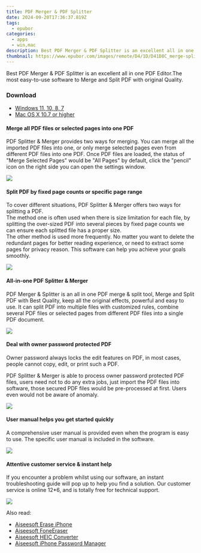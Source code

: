 ```yaml
---
title: PDF Merger & PDF Splitter
date: 2024-09-20T17:36:37.819Z
tags: 
  - epubor
categories: 
  - apps
  - win,mac
description: Best PDF Merger & PDF Splitter is an excellent all in one PDF Editor.The most easy-to-use software to Merge and Split PDF with original Quality.
thumbnail: https://www.epubor.com/images/remote/D4/1D/D41D8C_merge-split.jpg
---
```


Best PDF Merger & PDF Splitter is an excellent all in one PDF Editor.The most easy-to-use software to Merge and Split PDF with original Quality.

### Download

- [Windows 11, 10, 8, 7](https://download.epubor.com/pdf-merge-split.exe)
- [Mac OS X 10.7 or higher](http://download.epubor.com/pdf-merge-split.pkg)

#### Merge all PDF files or selected pages into one PDF

PDF Splitter & Merger provides two ways for merging. You can merge all the imported PDF files into one, or only merge selected pages even from different PDF files into one PDF. Once PDF files are loaded, the status of "Merge Selected Pages" would be "All Pages" by default, click the "pencil" icon on the right side you can open the settings window.

![](https://www.epubor.com/pdf-splitter-merger.htmlimages/pdf-splitter-merger-feature2.jpg)

#### Split PDF by fixed page counts or specific page range

To cover different situations, PDF Splitter & Merger offers two ways for splitting a PDF.  
The method one is often used when there is size limitation for each file, by splitting the over-sized PDF into several pieces by fixed page counts we can ensure each splitted file has a proper size.  
The other method is used more frequently. No matter you want to delete the redundant pages for better reading experience, or need to extract some pages for privacy reason. This software can help you achieve your goals smoothly.

![](https://www.epubor.com/pdf-splitter-merger.htmlimages/pdf-splitter-merger-feature3.jpg)

#### All-in-one PDF Splitter & Merger

PDF Merger & Splitter is an all in one PDF merge & split tool, Merge and Split PDF with Best Quality, keep all the original effects, powerful and easy to use. It can split PDF into multiple files with customized rules, combine several PDF files or selected pages from different PDF files into a single PDF document.

![](https://www.epubor.com/pdf-splitter-merger.htmlimages/pdf-splitter-merger-feature1.png)

#### Deal with owner password protected PDF

Owner password always locks the edit features on PDF, in most cases, people cannot copy, edit, or print such a PDF.

PDF Splitter & Merger is able to process owner password protected PDF files, users need not to do any extra jobs, just import the PDF files into software, those secured PDF files would be pre-processed at first. Users even would not be aware of anomaly.

![](https://www.epubor.com/pdf-splitter-merger.htmlimages/pdf-splitter-merger-feature4.png)

#### User manual helps you get started quickly

A comprehensive user manual is provided even when the program is easy to use. The specific user manual is included in the software.

![](https://www.epubor.com/images/tutorial-help.jpg)

#### Attentive customer service & instant help

If you encounter a problem whilst using our software, an instant troubleshooting guide will pop up to help you find a solution. Our customer service is online 12\*6, and is totally free for technical support.

![](https://www.epubor.com/images/customer-service.jpg)

<ins class="adsbygoogle"
      style="display:block"
      data-ad-client="ca-pub-7571918770474297"
      data-ad-slot="8358498916"
      data-ad-format="auto"
      data-full-width-responsive="true"></ins>

<span class="atpl-alsoreadstyle">Also read:</span>
<div><ul>
<li><a href="https://tools.techidaily.com/aiseesoft/erase-iphone/"><u>Aiseesoft Erase iPhone</u></a></li>
<li><a href="https://tools.techidaily.com/aiseesoft/fone-eraser/"><u>Aiseesoft FoneEraser</u></a></li>
<li><a href="https://tools.techidaily.com/aiseesoft/free-heic-converter/"><u>Aiseesoft HEIC Converter</u></a></li>
<li><a href="https://tools.techidaily.com/aiseesoft/iphone-password-manager/"><u>Aiseesoft iPhone Password Manager</u></a></li>
</ul></div>

